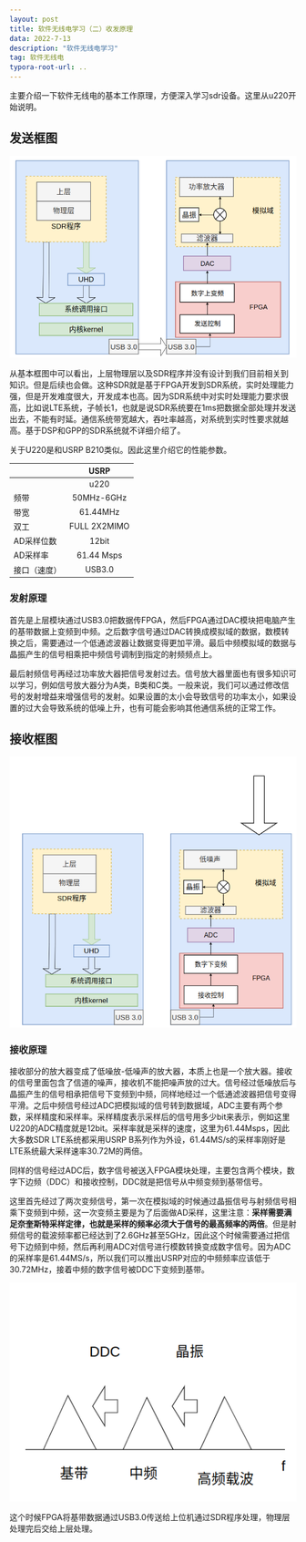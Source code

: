 ```yaml
---
layout: post
title: 软件无线电学习（二）收发原理
data: 2022-7-13
description: "软件无线电学习"
tag: 软件无线电
typora-root-url: ..
---
```


主要介绍一下软件无线电的基本工作原理，方便深入学习sdr设备。这里从u220开始说明。



## 发送框图

![image-20220713110555071](/images/SDR/image-20220713110555071.png)

从基本框图中可以看出，上层物理层以及SDR程序并没有设计到我们目前相关到知识。但是后续也会做。这种SDR就是基于FPGA开发到SDR系统，实时处理能力强，但是开发难度很大，开发成本也高。因为SDR系统中对实时处理能力要求很高，比如说LTE系统，子帧长1，也就是说SDR系统要在1ms把数据全部处理并发送出去，不能有时延。通信系统带宽越大，吞吐率越高，对系统到实时性要求就越高。基于DSP和GPP的SDR系统就不详细介绍了。

关于U220是和USRP B210类似。因此这里介绍它的性能参数。

|              |     USRP     |
| ------------ | :----------: |
|              |     u220     |
| 频带         |  50MHz-6GHz  |
| 带宽         |   61.44MHz   |
| 双工         | FULL 2X2MIMO |
| AD采样位数   |    12bit     |
| AD采样率     |  61.44 Msps  |
| 接口（速度） |    USB3.0    |

### 发射原理

首先是上层模块通过USB3.0把数据传FPGA，然后FPGA通过DAC模块把电脑产生的基带数据上变频到中频。之后数字信号通过DAC转换成模拟域的数据，数模转换之后，需要通过一个低通滤波器让数据变得更加平滑。最后中频模拟域的数据与晶振产生的信号相乘把中频信号调制到指定的射频频点上。

最后射频信号再经过功率放大器把信号发射过去。信号放大器里面也有很多知识可以学习，例如信号放大器分为A类，B类和C类。一般来说，我们可以通过修改信号的发射增益来增强信号的发射。如果设置的太小会导致信号的功率太小，如果设置的过大会导致系统的低噪上升，也有可能会影响其他通信系统的正常工作。



## 接收框图

![image-20220713140439279](/images/SDR/image-20220713140439279.png)

### 接收原理

接收部分的放大器变成了低噪放-低噪声的放大器，本质上也是一个放大器。接收的信号里面包含了信道的噪声，接收机不能把噪声放的过大。信号经过低噪放后与晶振产生的信号相承把信号下变频到中频，同样地经过一个低通滤波器把信号变得平滑。之后中频信号经过ADC把模拟域的信号转到数据域，ADC主要有两个参数，采样精度和采样率。采样精度表示采样后的信号用多少bit来表示，例如这里U220的ADC精度就是12bit。采样率就是采样的速度，这里为61.44Msps，因此大多数SDR LTE系统都采用USRP B系列作为外设，61.44MS/s的采样率刚好是LTE系统最大采样速率30.72M的两倍。

同样的信号经过ADC后，数字信号被送入FPGA模块处理，主要包含两个模块，数字下边频（DDC）和接收控制，DDC就是把信号从中频变频到基带信号。

这里首先经过了两次变频信号，第一次在模拟域的时候通过晶振信号与射频信号相乘下变频到中频，这一次变频主要是为了后面做AD采样，这里注意：**采样需要满足奈奎斯特采样定律，也就是采样的频率必须大于信号的最高频率的两倍**。但是射频信号的载波频率都已经达到了2.6GHz甚至5GHz，因此这个时候需要通过把信号下边频到中频，然后再利用ADC对信号进行模数转换变成数字信号。因为ADC的采样率是61.44MS/s，所以我们可以推出USRP对应的中频频率应该低于30.72MHz，接着中频的数字信号被DDC下变频到基带。

![image-20220713144134726](/images/SDR/image-20220713144134726.png)

这个时候FPGA将基带数据通过USB3.0传送给上位机通过SDR程序处理，物理层处理完后交给上层处理。
